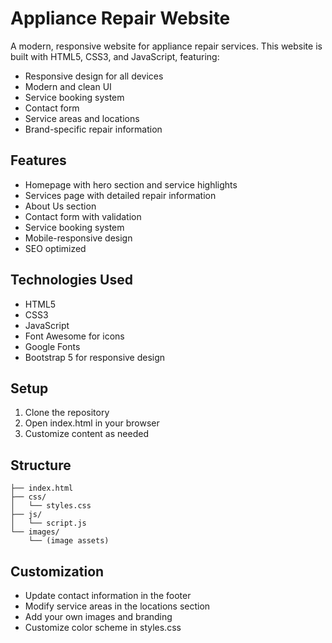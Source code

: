 # Appliance Repair Website

A modern, responsive website for appliance repair services. This website is built with HTML5, CSS3, and JavaScript, featuring:

- Responsive design for all devices
- Modern and clean UI
- Service booking system
- Contact form
- Service areas and locations
- Brand-specific repair information

## Features

- Homepage with hero section and service highlights
- Services page with detailed repair information
- About Us section
- Contact form with validation
- Service booking system
- Mobile-responsive design
- SEO optimized

## Technologies Used

- HTML5
- CSS3
- JavaScript
- Font Awesome for icons
- Google Fonts
- Bootstrap 5 for responsive design

## Setup

1. Clone the repository
2. Open index.html in your browser
3. Customize content as needed

## Structure

```
├── index.html
├── css/
│   └── styles.css
├── js/
│   └── script.js
└── images/
    └── (image assets)
```

## Customization

- Update contact information in the footer
- Modify service areas in the locations section
- Add your own images and branding
- Customize color scheme in styles.css 